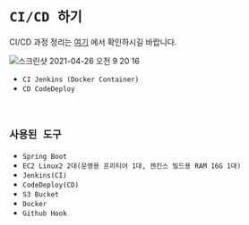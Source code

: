 # `CI/CD 하기`

CI/CD 과정 정리는 [여기](https://devlog-wjdrbs96.tistory.com/295?category=885022) 에서 확인하시길 바랍니다.

![스크린샷 2021-04-26 오전 9 20 16](https://user-images.githubusercontent.com/45676906/116014516-9f0e6200-a670-11eb-8d95-bb81a88315aa.png)

- `CI Jenkins (Docker Container)`
- `CD CodeDeploy`

<br>

## `사용된 도구`

- `Spring Boot`
- `EC2 Linux2 2대(운영용 프리티어 1대, 젠킨스 빌드용 RAM 16G 1대)`
- `Jenkins(CI)`
- `CodeDeploy(CD)`
- `S3 Bucket`
- `Docker`
- `Github Hook`


